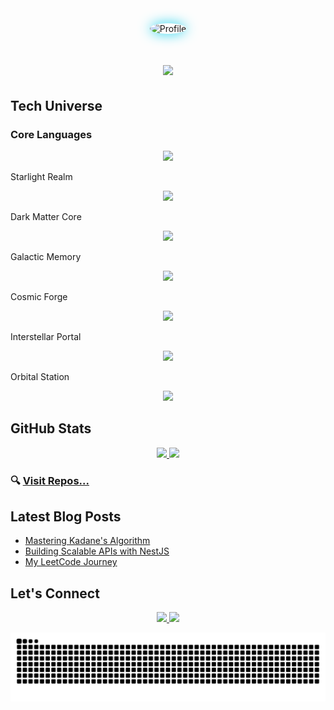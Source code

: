 
<div align="center">
  <img src="https://avatars.githubusercontent.com/u/117673483?s=400&u=66da47391b7ca9d016353b163b4d4256db1ec7eb&v=4" alt="Profile" width="250" style="border-radius:50%; box-shadow: 0 0 20px #22D3EE;"/>
</div>



<h1 align="center">
    <img src="https://readme-typing-svg.herokuapp.com/?font=Fira+Code&size=35&pause=500&color=22D3EE&center=true&vCenter=true&width=600&height=70&duration=3000&lines=Hello+✌️;I'm;Kamran+Hossain+Topu;Full+Stack+Web+Developer;MERN+Stack+Specialist;DSA+Enthusiast;Problem+Solver" />
</h1>

##  Tech Universe

### Core Languages
<div align="center">
    <img src="https://skillicons.dev/icons?i=java,js,ts,cpp,c,python" />
</div>

 Starlight Realm
<div align="center">
    <img src="https://skillicons.dev/icons?i=react,nextjs,html,css,tailwind,bootstrap,threejs" />
</div>


Dark Matter Core
<div align="center">
    <img src="https://skillicons.dev/icons?i=nodejs,express,nestjs" />
</div>

 Galactic Memory
<div align="center">
    <img src="https://skillicons.dev/icons?i=mongodb,prisma,postgres,mysql" />
</div>

 Cosmic Forge
<div align="center">
<img src="https://skillicons.dev/icons?i=git,github,docker,githubactions,postman,linux" />
</div>

 Interstellar Portal
<div align="center">
    <img src="https://skillicons.dev/icons?i=flutter,androidstudio" />
</div>

 Orbital Station
<div align="center">
    <img src="https://skillicons.dev/icons?i=electron" />
</div>





## GitHub Stats
<div align="center">
  <a href="https://github.com/MuhammadTopu">
    <img height="180em" src="https://github-readme-stats.vercel.app/api?username=MuhammadTopu&show_icons=true&theme=radical&include_all_commits=true&count_private=true" />
    <img height="180em" src="https://github-readme-stats.vercel.app/api/top-langs/?username=MuhammadTopu&layout=compact&langs_count=8&theme=radical" />
  </a>
</div>




### 🔍 [Visit Repos...](https://github.com/MuhammadTopu?tab=repositories)

## Latest Blog Posts
- [Mastering Kadane's Algorithm](https://leetcode.com/problems/maximum-subarray/solutions/5056886/kadanes-algorithm-on/)
- [Building Scalable APIs with NestJS](https://www.linkedin.com/posts/kamranhossaintopu_apnacollege-fullstackwebdevelopment-activity-7128771470201131008-eQYY)
- [My LeetCode Journey](https://leetcode.com/Kamran_Hossain_Topu/)

## Let's Connect
<p align="center">
  <a href="https://www.linkedin.com/in/kamranhossaintopu/">
      <img src="https://skillicons.dev/icons?i=linkedin" />
  </a>
  <a href="mailto:hossainarman953@gmail.com">
    <img src="https://skillicons.dev/icons?i=gmail" />
  </a>
</p>





<picture>
  <source media="(prefers-color-scheme: dark)" srcset="https://raw.githubusercontent.com/MuhammadTopu/MuhammadTopu/output/github-contribution-grid-snake.svg" />
  <source media="(prefers-color-scheme: light)" srcset="https://raw.githubusercontent.com/MuhammadTopu/MuhammadTopu/output/github-contribution-grid-snake.svg" />
  <img alt="github-snake" src="https://raw.githubusercontent.com/MuhammadTopu/MuhammadTopu/output/github-contribution-grid-snake.svg" />
</picture>

